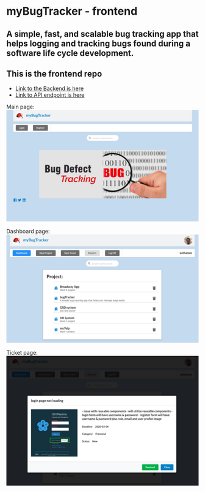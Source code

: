 # myBugTracker - frontend

## A simple, fast, and scalable bug tracking app that helps logging and tracking bugs found during a software life cycle development. 

## This is the frontend repo
* [Link to the Backend is here](https://github.com/asuthamm/bugTracker-backend)
* [Link to API endpoint is here](https://bug-trackr.herokuapp.com/users)

Main page: 
![alt text](https://github.com/asuthamm/bugTracker-frontend/blob/master/public/main-page.png "Main page")

Dashboard page: 
![alt text](https://github.com/asuthamm/bugTracker-frontend/blob/master/public/dashboard.png "Dashboard page")

Ticket page: 
![alt text](https://github.com/asuthamm/bugTracker-frontend/blob/master/public/ticket.png "Ticket page")